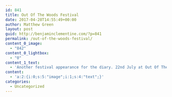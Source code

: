 ```yaml
---
id: 841
title: Out Of The Woods Festival
date: 2017-04-28T14:55:49+00:00
author: Matthew Green
layout: post
guid: http://benjaminclementine.com/?p=841
permalink: /out-of-the-woods-festival/
content_0_image:
  - "842"
content_0_lightbox:
  - "0"
content_1_text:
  - 'Another festival appearance for the diary. 22nd July at Out Of The Woods in Austria. Tickets on sale now <a href="http://www.outofthewoods.at/tickets">HERE</a>.'
content:
  - 'a:2:{i:0;s:5:"image";i:1;s:4:"text";}'
categories:
  - Uncategorized
---
```

